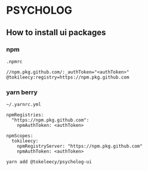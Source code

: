 # PSYCHOLOG


## How to install ui packages

### npm

`.npmrc`

```
//npm.pkg.github.com/:_authToken="<authToken>"
@tokileecy:registry=https://npm.pkg.github.com
```

### yarn berry

`~/.yarnrc.yml`
```
npmRegistries:
  "https://npm.pkg.github.com":
    npmAuthToken: <authToken>

npmScopes:
  tokileecy:
    npmRegistryServer: "https://npm.pkg.github.com"
    npmAuthToken: <authToken>
```

`yarn add @tokeleecy/psycholog-ui`
